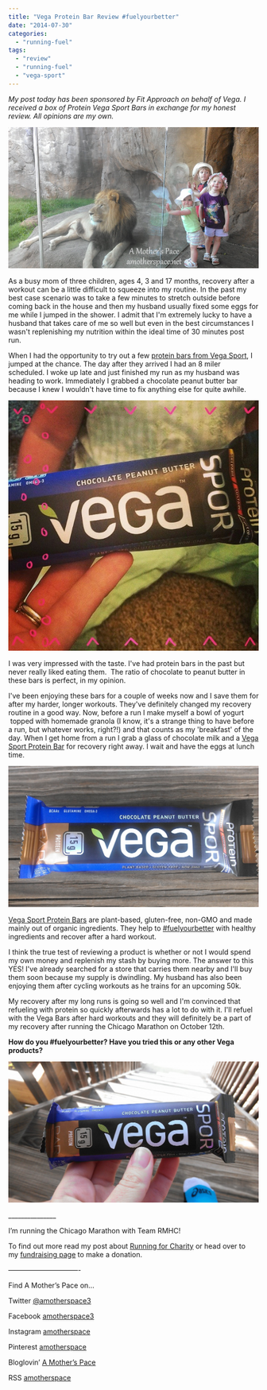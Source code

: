 ```yaml
---
title: "Vega Protein Bar Review #fuelyourbetter"
date: "2014-07-30"
categories: 
  - "running-fuel"
tags: 
  - "review"
  - "running-fuel"
  - "vega-sport"
---
```


_My post today has been sponsored by Fit Approach on behalf of Vega. I received a box of Protein Vega Sport Bars in exchange for my honest review. All opinions are my own._

![Vega Sport Review | amotherspace.net](images/IMAG6772.jpg)

As a busy mom of three children, ages 4, 3 and 17 months, recovery after a workout can be a little difficult to squeeze into my routine. In the past my best case scenario was to take a few minutes to stretch outside before coming back in the house and then my husband usually fixed some eggs for me while I jumped in the shower. I admit that I'm extremely lucky to have a husband that takes care of me so well but even in the best circumstances I wasn't replenishing my nutrition within the ideal time of 30 minutes post run.

When I had the opportunity to try out a few [protein bars from Vega Sport](http://vegasport.com/product/protein-bar/?utm_campaign=FitAppVSProteinBar&utm_medium=link&utm_source=blogger&utm_content=FitAppVSProteinBar0), I jumped at the chance. The day after they arrived I had an 8 miler scheduled. I woke up late and just finished my run as my husband was heading to work. Immediately I grabbed a chocolate peanut butter bar because I knew I wouldn't have time to fix anything else for quite awhile.

![Vega Sport Review | amotherspace.net](images/My-protein-bars-from-@vega_team-couldnt-have-arrived-at-a-better-time.-Recovery-from-my-morning-run-was-easy-as-I-hurried-to-get-ready-before-my-husband-headed-to-work-fuelyourbetter-ad-VegaSportProteinBar-.jpg)

I was very impressed with the taste. I've had protein bars in the past but never really liked eating them.  The ratio of chocolate to peanut butter in these bars is perfect, in my opinion.

I've been enjoying these bars for a couple of weeks now and I save them for after my harder, longer workouts. They've definitely changed my recovery routine in a good way. Now, before a run I make myself a bowl of yogurt  topped with homemade granola (I know, it's a strange thing to have before a run, but whatever works, right?!) and that counts as my 'breakfast' of the day. When I get home from a run I grab a glass of chocolate milk and a [Vega Sport Protein Bar](http://vegasport.com/product/protein-bar/?utm_campaign=FitAppVSProteinBar&utm_medium=link&utm_source=blogger&utm_content=FitAppVSProteinBar0) for recovery right away. I wait and have the eggs at lunch time.

![Vega Sport Review | amotherspace.net](images/IMAG6793-1024x577.jpg)

[Vega Sport Protein Bars](http://vegasport.com/product/protein-bar/?utm_campaign=FitAppVSProteinBar&utm_medium=link&utm_source=blogger&utm_content=FitAppVSProteinBar0) are plant-based, gluten-free, non-GMO and made mainly out of organic ingredients. They help to [#fuelyourbetter](%20fuelyourbetter.com?utm_campaign=FitAppFuelYourBetter&utm_medium=link&utm_source=blogger&utm_content=FitAppFuelYourBetter0) with healthy ingredients and recover after a hard workout.

I think the true test of reviewing a product is whether or not I would spend my own money and replenish my stash by buying more. The answer to this YES! I've already searched for a store that carries them nearby and I'll buy them soon because my supply is dwindling. My husband has also been enjoying them after cycling workouts as he trains for an upcoming 50k.

My recovery after my long runs is going so well and I'm convinced that refueling with protein so quickly afterwards has a lot to do with it. I'll refuel with the Vega Bars after hard workouts and they will definitely be a part of my recovery after running the Chicago Marathon on October 12th.

**How do you #fuelyourbetter? Have you tried this or any other Vega products?** 

![Vega Sport Review | amotherspace.net](images/IMAG6759-1024x577.jpg)

\_\_\_\_\_\_\_\_\_\_\_\_\_\_\_

I’m running the Chicago Marathon with Team RMHC!

To find out more read my post about [Running for Charity](http://amotherspace.net/2014/06/the-chicago-marathon-running-for-charity/) or head over to my [fundraising page](http://www.kintera.org/faf/donorReg/donorPledge.asp?ievent=1097960&supId=399266070) to make a donation.

——————————-

Find A Mother’s Pace on…

Twitter [@amotherspace3](https://twitter.com/amotherspace3)

Facebook [amotherspace3](http://facebook.com/amotherspace3)

Instagram [amotherspace](http://instagram.com/amotherspace)

Pinterest [amotherspace](http://pinterest.com/amotherspace/)

Bloglovin’ [A Mother’s Pace](http://www.bloglovin.com/en/blog/6680087)

RSS [amotherspace](http://feeds.feedburner.com/amotherspace)
